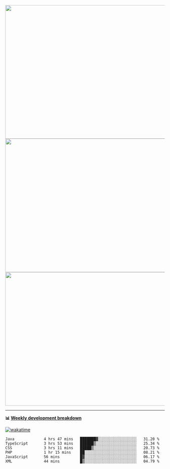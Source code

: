 <p float="left" align="middle"><img src="https://user-images.githubusercontent.com/56089155/195064669-12bd89bb-53c9-44b1-9fd8-993f93f585e1.png" width="600px" height="420px">
<img src="https://user-images.githubusercontent.com/56089155/195064706-c37aa3c8-f669-46c9-abba-1eadcbb910c5.png" width="600px" height="420px">
<img src="https://user-images.githubusercontent.com/56089155/195064753-0de674c7-4fc7-4831-a8a5-402e19cc77be.png" width="600px" height="420px"></p>

<hr />

**📊 [Weekly development breakdown](https://wakatime.com/@Ari24)**

[![wakatime](https://wakatime.com/badge/user/ca34c016-707f-4382-84cf-1823913a1423.svg)](https://wakatime.com/@ca34c016-707f-4382-84cf-1823913a1423)

<!--START_SECTION:waka-->

```text
Java             4 hrs 47 mins   ███████▓░░░░░░░░░░░░░░░░░   31.20 %
TypeScript       3 hrs 53 mins   ██████▒░░░░░░░░░░░░░░░░░░   25.34 %
CSS              3 hrs 11 mins   █████▒░░░░░░░░░░░░░░░░░░░   20.73 %
PHP              1 hr 15 mins    ██░░░░░░░░░░░░░░░░░░░░░░░   08.21 %
JavaScript       56 mins         █▓░░░░░░░░░░░░░░░░░░░░░░░   06.17 %
XML              44 mins         █▒░░░░░░░░░░░░░░░░░░░░░░░   04.79 %
```

<!--END_SECTION:waka-->
